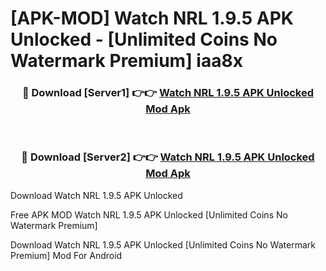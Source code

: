 # [APK-MOD] Watch NRL 1.9.5 APK Unlocked - [Unlimited Coins No Watermark Premium] iaa8x



<div align="center">
<h3>🔴 Download [Server1] 👉👉 <a href="https://momento.my/?title=Watch_NRL_1.9.5_APK_Unlocked">Watch NRL 1.9.5 APK Unlocked Mod Apk</a></h3><br>

<h3>🔴 Download [Server2] 👉👉 <a href="https://momento.my/?title=Watch_NRL_1.9.5_APK_Unlocked">Watch NRL 1.9.5 APK Unlocked Mod Apk</a></h3>
</div>



Download Watch NRL 1.9.5 APK Unlocked 

Free APK MOD Watch NRL 1.9.5 APK Unlocked [Unlimited Coins No Watermark Premium]

Download Watch NRL 1.9.5 APK Unlocked [Unlimited Coins No Watermark Premium] Mod For Android

